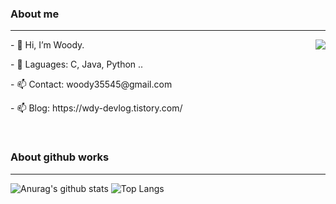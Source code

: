 ### About me
---

 <img align='right' src="http://mazassumnida.wtf/api/v2/generate_badge?boj=woody35545">

<p align="left">- 👋 Hi, I’m Woody. </p>
<p align="left">- 👀 Laguages: C, Java, Python ..  </p>
<p align="left">- 📫 Contact: woody35545@gmail.com  </p>
<p align="left">- 📫 Blog: https://wdy-devlog.tistory.com/ </p>

<!---
<img align='left' src="https://img.shields.io/badge/Blog-FF9900?style=flat&logoColor=white"> https://wdy-devlog.tistory.com/
--->

<!---
woody35545/woody35545 is a ✨ special ✨ repository because its `README.md` (this file) appears on your GitHub profile.
You can click the Preview link to take a look at your changes.
--->
   
<!---
### BOJ
---
[![Solved.ac Profile](http://mazassumnida.wtf/api/v2/generate_badge?boj=woody35545)](https://solved.ac/woody35545/)
---> 

&nbsp;
&nbsp;
        
### About github works
---
![Anurag's github stats](https://github-readme-stats.vercel.app/api?username=woody35545&show_icons=true&theme=vision-friendly-dark)
![Top Langs](https://github-readme-stats.vercel.app/api/top-langs/?username=woody35545&layout=compact&theme=tokyonight)

